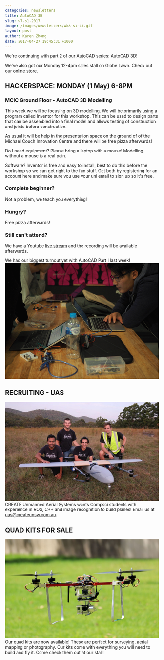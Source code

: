 ```yaml
---
categories: newsletters
title: AutoCAD 3D
slug: w7-s1-2017
image: /images/Newsletters/wk8-s1-17.gif
layout: post
author: Karen Zhong
date: 2017-04-27 19:45:31 +1000
---
```



We're continuing with part 2 of our AutoCAD series: AutoCAD 3D!

We've also got our Monday 12-4pm sales stall on Globe Lawn. Check out our [online store](http://www.createunsw.com.au/store/).


## HACKERSPACE: MONDAY (1 May) 6-8PM
### MCIC Ground Floor - AutoCAD 3D Modelling

This week we will be focusing on 3D modelling. We will be primarily using a program called Inventor for this workshop. This can be used to design parts that can be assembled into a final model and allows testing of construction and joints before construction.

As usual it will be help in the presentation space on the ground of of the Michael Couch Innovation Centre and there will be free pizza afterwards!

Do I need equipment? Please bring a laptop with a mouse! Modelling without a mouse is a real pain.

Software? Inventor is free and easy to install, best to do this before the workshop so we can get right to the fun stuff. Get both by registering for an account here and make sure you use your uni email to sign up so it's free.

### Complete beginner?
Not a problem, we teach you everything!

### Hungry?
Free pizza afterwards!

### Still can't attend?
We have a Youtube [live stream](https://www.youtube.com/c/createunsw/live) and the recording will be available afterwards.


We had our biggest turnout yet with AutoCAD Part I last week!
![](/images/Newsletters/wk7-s1-17-1.gif)

## RECRUITING - UAS
![CREATE UAS](/images/Newsletters/uas.jpeg)
CREATE Unmanned Aerial Systems wants Compsci students with experience in ROS, C++ and image recognition to build planes! Email us at uas@createunsw.com.au.

## QUAD KITS FOR SALE
![Quadcopters](/images/Newsletters/quad.jpg)
Our quad kits are now available! These are perfect for surveying, aerial mapping or photography. Our kits come with everything you will need to build and fly it. Come check them out at our stall!
